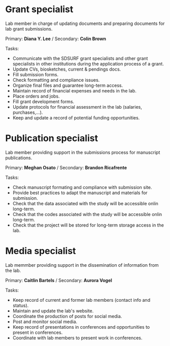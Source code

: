 # Grant specialist
Lab member in charge of updating documents and preparing documents for lab grant submissions.

Primary: **Diana Y. Lee** / Secondary: **Colin Brown**

Tasks:
+ Communicate with the SDSURF grant specialists and other grant specialists in other institutions during the application process of a grant.
+ Update CVs, biosketches, current & pendings docs.
+ Fill submission forms.
+ Check formatting and compliance issues.
+ Organize final files and guarantee long-term access.
+ Maintain record of financial expenses and needs in the lab.
+ Place orders and jobs.
+ Fill grant development forms.
+ Update protocols for financial assessment in the lab (salaries, purchases,...).
+ Keep and update a record of potential funding opportunities.


# Publication specialist
Lab member providing support in the submissions process for manuscript publications.

Primary: **Meghan Osato** / Secondary: **Brandon Ricafrente**

Tasks:
+ Check manuscript formating and compliance with submission site.
+ Provide best practices to adapt the manuscript and materials for submission.
+ Check that the data associated with the study will be accessible onlin long-term.
+ Check that the codes associated with the study will be accessible onlin long-term.
+ Check that the project will be stored for long-term storage access in the lab.


# Media specialist
Lab memmber providing support in the dissemination of information from the lab.

Primary: **Caitlin Bartels** /  Secondary: **Aurora Vogel**

Tasks:
+ Keep record of current and former lab members (contact info and status).
+ Maintain and update the lab's website.
+ Coordinate the production of posts for social media.
+ Post and monitor social media.
+ Keep record of presentations in conferences and opportunities to present in conferences.
+ Coordinate with lab members to present work in conferences.

